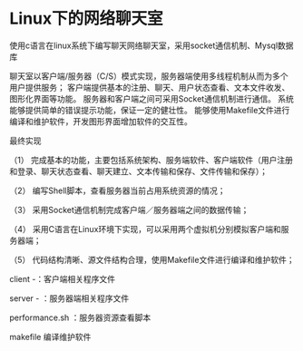 # Linux下的网络聊天室
使用c语言在linux系统下编写聊天网络聊天室，采用socket通信机制、Mysql数据库

聊天室以客户端/服务器（C/S）模式实现，服务器端使用多线程机制从而为多个用户提供服务；
客户端提供基本的注册、聊天、用户状态查看、文本文件收发、图形化界面等功能。
服务器和客户端之间可采用Socket通信机制进行通信。
系统能够提供简单的错误提示功能，保证一定的健壮性。
能够使用Makefile文件进行编译和维护软件，开发图形界面增加软件的交互性。

最终实现

（1）	完成基本的功能，主要包括系统架构、服务端软件、客户端软件（用户注册和登录、聊天状态查看、聊天建立、文本传输和保存、文件传输和保存）；

（2）	编写Shell脚本，查看服务器当前占用系统资源的情况；

（3）	采用Socket通信机制完成客户端／服务器端之间的数据传输；

（4）	采用C语言在Linux环境下实现，可以采用两个虚拟机分别模拟客户端和服务器端；

（5）	代码结构清晰、源文件结构合理，使用Makefile文件进行编译和维护软件；

client -：客户端相关程序文件

server - ：服务器端相关程序文件

performance.sh ：服务器资源查看脚本

makefile 编译维护软件
